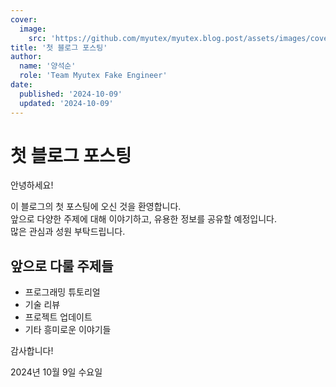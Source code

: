 ```yaml
---
cover:
  image:
    src: 'https://github.com/myutex/myutex.blog.post/assets/images/cover-news.png'
title: '첫 블로그 포스팅'
author:
  name: '양석순'
  role: 'Team Myutex Fake Engineer'
date:
  published: '2024-10-09'
  updated: '2024-10-09'
---
```


# 첫 블로그 포스팅

안녕하세요!

이 블로그의 첫 포스팅에 오신 것을 환영합니다.  
앞으로 다양한 주제에 대해 이야기하고, 유용한 정보를 공유할 예정입니다.  
많은 관심과 성원 부탁드립니다.

## 앞으로 다룰 주제들

- 프로그래밍 튜토리얼
- 기술 리뷰
- 프로젝트 업데이트
- 기타 흥미로운 이야기들

감사합니다!

2024년 10월 9일 수요일
